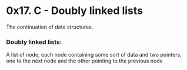# 0x17. C - Doubly linked lists

The continuation of data structures.

### Doubly linked lists:

A list of node, each node containing some sort of data and two pointers, one to the next node and the other pointing to the previous node

